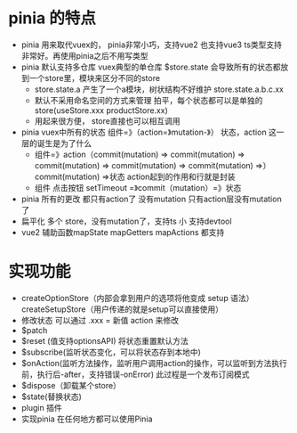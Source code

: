 # pinia 的特点
- pinia 用来取代vuex的， pinia非常小巧，支持vue2 也支持vue3 ts类型支持非常好。再使用pinia之后不用写类型
- pinia 默认支持多仓库 vuex典型的单仓库 $store.state 会导致所有的状态都放到一个store里，模块来区分不同的store 
    - store.state.a 产生了一个a模块，树状结构不好维护 store.state.a.b.c.xx
    - 默认不采用命名空间的方式来管理 拍平，每个状态都可以是单独的store(useStore.xxx productStore.xx)
    - 用起来很方便， store直接也可以相互调用
- pinia vuex中所有的状态 组件=》（action=》mutation-》） 状态，action 这一层的诞生是为了什么
    - 组件=》action（commit(mutation) => 
                    commit(mutation) => 
                    commit(mutation) => 
                    commit(mutation) => 
                    commit(mutation) =>）commit(mutation) =>状态 
            action起到的作用和行就是封装
    - 组件 点击按钮 setTimeout  =》commit（mutation）=》状态
- pinia 所有的更改 都只有action了 没有mutation 只有action层没有mutation
了
- 扁平化 多个 store，没有mutation了，支持ts 小 支持devtool
- vue2 辅助函数mapState mapGetters mapActions 都支持


# 实现功能
- createOptionStore（内部会拿到用户的选项将他变成 setup 语法）createSetupStore（用户传递的就是setup可以直接使用）
- 修改状态 可以通过 .xxx = 新值 action 来修改
- $patch 
- $reset (值支持optionsAPI) 将状态重置默认方法
- $subscribe(监听状态变化，可以将状态存到本地中) 
- $onAction(监听方法操作，监听用户调用action的操作，可以监听到方法执行前，执行后-after，支持错误-onError) 此过程是一个发布订阅模式
- $dispose（卸载某个store）
- $state(替换状态)
- plugin 插件
- 实现pinia 在任何地方都可以使用Pinia
